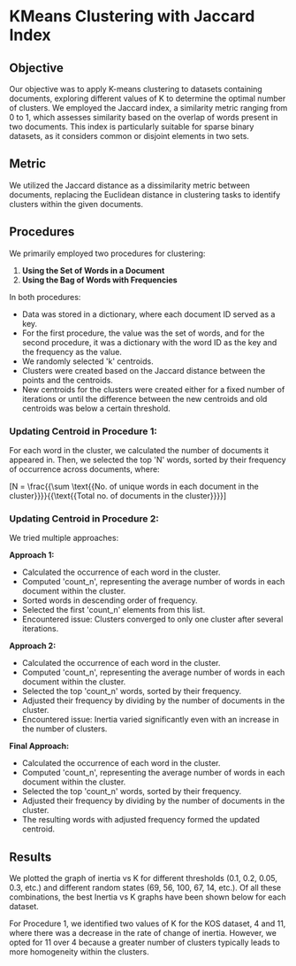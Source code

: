 # KMeans Clustering with Jaccard Index

## Objective
Our objective was to apply K-means clustering to datasets containing documents, exploring different values of K to determine the optimal number of clusters. We employed the Jaccard index, a similarity metric ranging from 0 to 1, which assesses similarity based on the overlap of words present in two documents. This index is particularly suitable for sparse binary datasets, as it considers common or disjoint elements in two sets.

## Metric
We utilized the Jaccard distance as a dissimilarity metric between documents, replacing the Euclidean distance in clustering tasks to identify clusters within the given documents.

## Procedures
We primarily employed two procedures for clustering:

1. **Using the Set of Words in a Document**
2. **Using the Bag of Words with Frequencies**

In both procedures:
- Data was stored in a dictionary, where each document ID served as a key.
- For the first procedure, the value was the set of words, and for the second procedure, it was a dictionary with the word ID as the key and the frequency as the value.
- We randomly selected 'k' centroids.
- Clusters were created based on the Jaccard distance between the points and the centroids.
- New centroids for the clusters were created either for a fixed number of iterations or until the difference between the new centroids and old centroids was below a certain threshold.

### Updating Centroid in Procedure 1:
For each word in the cluster, we calculated the number of documents it appeared in. Then, we selected the top 'N' words, sorted by their frequency of occurrence across documents, where:

\[N = \frac{{\sum \text{{No. of unique words in each document in the cluster}}}}{{\text{{Total no. of documents in the cluster}}}}\]

### Updating Centroid in Procedure 2:
We tried multiple approaches:

**Approach 1:**  
- Calculated the occurrence of each word in the cluster.
- Computed 'count_n', representing the average number of words in each document within the cluster.
- Sorted words in descending order of frequency.
- Selected the first 'count_n' elements from this list.
- Encountered issue: Clusters converged to only one cluster after several iterations.

**Approach 2:**  
- Calculated the occurrence of each word in the cluster.
- Computed 'count_n', representing the average number of words in each document within the cluster.
- Selected the top 'count_n' words, sorted by their frequency.
- Adjusted their frequency by dividing by the number of documents in the cluster.
- Encountered issue: Inertia varied significantly even with an increase in the number of clusters.

**Final Approach:**  
- Calculated the occurrence of each word in the cluster.
- Computed 'count_n', representing the average number of words in each document within the cluster.
- Selected the top 'count_n' words, sorted by their frequency.
- Adjusted their frequency by dividing by the number of documents in the cluster.
- The resulting words with adjusted frequency formed the updated centroid.

## Results
We plotted the graph of inertia vs K for different thresholds (0.1, 0.2, 0.05, 0.3, etc.) and different random states (69, 56, 100, 67, 14, etc.). Of all these combinations, the best Inertia vs K graphs have been shown below for each dataset.

For Procedure 1, we identified two values of K for the KOS dataset, 4 and 11, where there was a decrease in the rate of change of inertia. However, we opted for 11 over 4 because a greater number of clusters typically leads to more homogeneity within the clusters.

